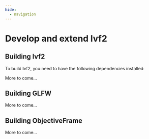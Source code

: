 ```yaml
---
hide:
  - navigation
---
```


# Develop and extend Ivf2

## Building Ivf2
To build Ivf2, you need to have the following dependencies installed:

More to come...

## Building GLFW

More to come...

## Building ObjectiveFrame

More to come...